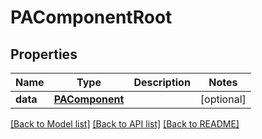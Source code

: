 # PAComponentRoot


## Properties
Name | Type | Description | Notes
------------ | ------------- | ------------- | -------------
**data** | [**PAComponent**](PAComponent.md) |  | [optional] 

[[Back to Model list]](../README.md#documentation-for-models) [[Back to API list]](../README.md#documentation-for-api-endpoints) [[Back to README]](../README.md)


